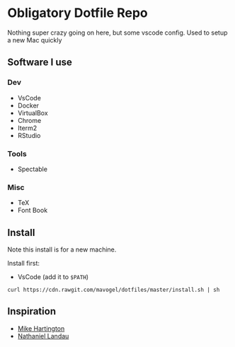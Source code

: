 # Obligatory Dotfile Repo

Nothing super crazy going on here, but some vscode config. Used to setup a new Mac quickly

## Software I use
### Dev
- VsCode
- Docker
- VirtualBox
- Chrome
- Iterm2
- RStudio

### Tools
- Spectable 

### Misc
- TeX
- Font Book


## Install
Note this install is for a new machine.

Install first:
- VsCode (add it to `$PATH`)

```
curl https://cdn.rawgit.com/mavogel/dotfiles/master/install.sh | sh
```
## Inspiration
 - [Mike Hartington](https://github.com/mhartington/dotfiles)
 - [Nathaniel Landau](https://natelandau.com/my-mac-osx-bash_profile/)
